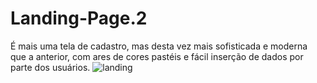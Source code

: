 # Landing-Page.2
É mais uma tela de cadastro, mas desta vez mais sofisticada e moderna que a anterior, com ares de cores pastéis e fácil inserção de dados por parte dos usuários. 
![landing](https://user-images.githubusercontent.com/123756073/220760810-3ae28424-537f-430a-b12c-fc5a6feab5a0.png)
